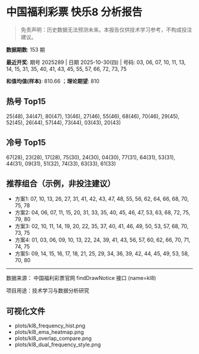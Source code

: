 # 中国福利彩票 快乐8 分析报告

> 免责声明：历史数据无法预测未来。本报告仅供技术学习参考，不构成投注建议。


**数据期数**: 153 期

**最近开奖**: 期号 2025289 | 日期 2025-10-30(四) | 号码: 03, 06, 07, 10, 11, 13, 14, 15, 31, 35, 40, 41, 43, 45, 55, 57, 66, 72, 73, 75

**和值均值(样本)**: 810.66 ；**理论期望**: 810


## 热号 Top15

25(48), 34(47), 80(47), 13(46), 27(46), 55(46), 68(46), 70(46), 29(45), 52(45), 26(44), 57(44), 73(44), 03(43), 20(43)


## 冷号 Top15

67(28), 23(28), 17(28), 75(30), 24(30), 04(30), 77(31), 64(31), 53(31), 44(31), 09(31), 51(32), 74(33), 63(33), 61(33)


## 推荐组合（示例，非投注建议）

- 方案1: 07, 10, 13, 26, 27, 31, 41, 42, 43, 47, 48, 55, 56, 62, 64, 66, 68, 70, 75, 78
- 方案2: 04, 06, 07, 11, 15, 20, 31, 33, 35, 40, 45, 46, 47, 53, 63, 68, 72, 75, 79, 80
- 方案3: 02, 10, 11, 14, 19, 20, 22, 35, 37, 40, 41, 46, 49, 50, 53, 57, 68, 70, 73, 75
- 方案4: 01, 03, 06, 09, 10, 13, 22, 24, 39, 41, 43, 56, 57, 60, 62, 66, 70, 71, 74, 75
- 方案5: 09, 14, 15, 16, 17, 18, 21, 25, 29, 34, 36, 39, 42, 44, 45, 49, 53, 58, 70, 80

---

数据来源： 中国福利彩票官网 findDrawNotice 接口 (name=kl8)

项目用途：技术学习与数据分析研究


## 可视化文件

- plots/kl8_frequency_hist.png
- plots/kl8_ema_heatmap.png
- plots/kl8_overlap_compare.png
- plots/kl8_dual_frequency_style.png